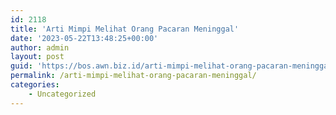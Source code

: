 ```yaml
---
id: 2118
title: 'Arti Mimpi Melihat Orang Pacaran Meninggal'
date: '2023-05-22T13:48:25+00:00'
author: admin
layout: post
guid: 'https://bos.awn.biz.id/arti-mimpi-melihat-orang-pacaran-meninggal/'
permalink: /arti-mimpi-melihat-orang-pacaran-meninggal/
categories:
    - Uncategorized
---
```


